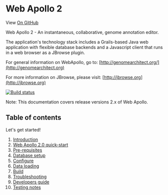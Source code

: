 # Web Apollo 2

View <a href="https://github.com/GMOD/Apollo/blob/master/docs/index.md">On GitHub</a>

Web Apollo 2 - An instantaneous, collaborative, genome annotation editor.

The application's technology stack includes a Grails-based Java web application with flexible database backends and a
Javascript client that runs in a web browser as a JBrowse plugin.

For general information on WebApollo, go to: 
[http://genomearchitect.org/](http://genomearchitect.org)

For more information on JBrowse, please visit:
[http://jbrowse.org](http://jbrowse.org)

[![Build status](https://travis-ci.org/GMOD/Apollo.png?branch=master)](https://travis-ci.org/GMOD/Apollo)

Note: This documentation covers release versions 2.x of Web Apollo.



## Table of contents

Let's get started!

1. [Introduction](Introduction.md)
2. [Web Apollo 2.0 quick-start](Apollo2Build.md)
3. [Pre-requisites](Prerequisites.md)
4. [Database setup](Database_setup.md)
5. [Configure](Configure.md)
6. [Data loading](Data_loading.md)
7. [Build](Build.md)
8. [Troubleshooting](Troubleshooting.md)
9. [Developers guide](Developer.md)
10. [Testing notes](Testing_notes.md)
